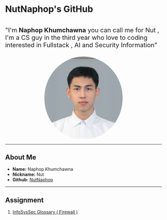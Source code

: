 # NutNaphop's GitHub

<div class='box' style="display : flex ; flex-direction : column ; gap : 5px ; justify-content : center ; align-items : center ; margin-bottom : 10px">
        <p style="font-size : 1.25rem">
                "I'm <b>Naphop Khumchawna</b> you can call me for Nut , 
                I'm a CS guy in the third year who love to coding interested in Fullstack , 
                AI and Security Information"
        </p>
        <img src="./img/edit.jpg" style="width : 50% ; border-radius : 50% ; flex : 1" />
</div>
<!-- ![Naphop](./img/IMG_3789.jpeg) -->

---

## About Me

- **Name:** Naphop Khumchawna
- **Nickname:** Nut
- **Github:** [NutNaphop](https://github.com/NutNaphop)

---
## Assignment

1. [InfoSysSec Glossary ( Firewall )](https://nutnaphop.github.io/firewall)
